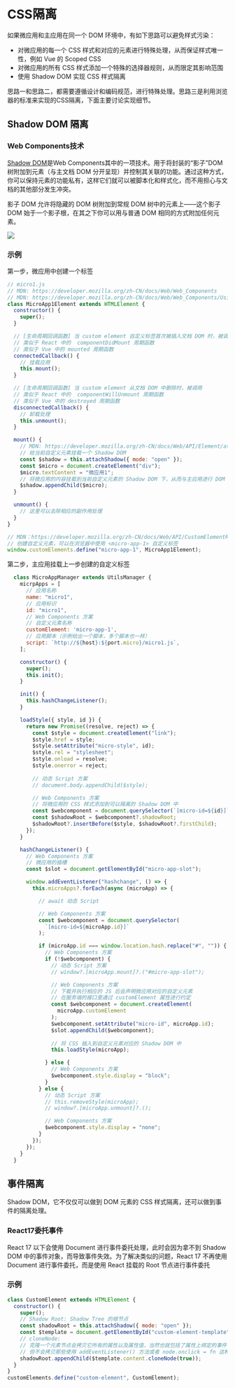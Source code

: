 # CSS隔离

如果微应用和主应用在同一个 DOM 环境中，有如下思路可以避免样式污染：

- 对微应用的每一个 CSS 样式和对应的元素进行特殊处理，从而保证样式唯一性，例如 Vue 的 Scoped CSS
- 对微应用的所有 CSS 样式添加一个特殊的选择器规则，从而限定其影响范围
- 使用 Shadow DOM 实现 CSS 样式隔离

思路一和思路二，都需要遵循设计和编码规范，进行特殊处理。思路三是利用浏览器的标准来实现的CSS隔离，下面主要讨论实现细节。

## Shadow DOM 隔离

### Web Components技术

[Shadow DOM](https://developer.mozilla.org/zh-CN/docs/Web/API/Web_components/Using_shadow_DOM)是Web Components其中的一项技术。用于将封装的“影子”DOM 树附加到元素（与主文档 DOM 分开呈现）并控制其关联的功能。通过这种方式，你可以保持元素的功能私有，这样它们就可以被脚本化和样式化，而不用担心与文档的其他部分发生冲突。

影子 DOM 允许将隐藏的 DOM 树附加到常规 DOM 树中的元素上——这个影子 DOM 始于一个影子根，在其之下你可以用与普通 DOM 相同的方式附加任何元素。

![](https://cdn.jsdelivr.net/gh/AqUSuYxzZvBrP/pic/shadowdom_microapp.svg)

### 示例

第一步，微应用中创建一个标签

``` javascript
// micro1.js
// MDN: https://developer.mozilla.org/zh-CN/docs/Web/Web_Components
// MDN: https://developer.mozilla.org/zh-CN/docs/Web/Web_Components/Using_custom_elements
class MicroApp1Element extends HTMLElement {
  constructor() {
    super();
  }

  // [生命周期回调函数] 当 custom element 自定义标签首次被插入文档 DOM 时，被调用
  // 类似于 React 中的  componentDidMount 周期函数
  // 类似于 Vue 中的 mounted 周期函数
  connectedCallback() {
    // 挂载应用
    this.mount();
  }

  // [生命周期回调函数] 当 custom element 从文档 DOM 中删除时，被调用
  // 类似于 React 中的  componentWillUnmount 周期函数
  // 类似于 Vue 中的 destroyed 周期函数
  disconnectedCallback() {
    // 卸载处理
    this.unmount();
  }

  mount() {
    // MDN: https://developer.mozilla.org/zh-CN/docs/Web/API/Element/attachShadow
    // 给当前自定义元素挂载一个 Shadow DOM
    const $shadow = this.attachShadow({ mode: "open" });
    const $micro = document.createElement("div");
    $micro.textContent = "微应用1";
    // 将微应用的内容挂载到当前自定义元素的 Shadow DOM 下，从而与主应用进行 DOM 隔离
    $shadow.appendChild($micro);
  }

  unmount() {
    // 这里可以去除相应的副作用处理
  }
}

// MDN：https://developer.mozilla.org/zh-CN/docs/Web/API/CustomElementRegistry/define
// 创建自定义元素，可以在浏览器中使用 <micro-app-1> 自定义标签
window.customElements.define("micro-app-1", MicroApp1Element);
```

第二步，主应用挂载上一步创建的自定义标签

```javascript
  class MicroAppManager extends UtilsManager {
    micrpApps = [
      // 应用名称
      name: "micro1",
      // 应用标识
      id: "micro1",
      // Web Components 方案
      // 自定义元素名称
      customElement: 'micro-app-1',
      // 应用脚本（示例给出一个脚本，多个脚本也一样）
      script: `http://${host}:${port.micro}/micro1.js`,
    ];

    constructor() {
      super();
      this.init();
    }

    init() {
      this.hashChangeListener();
    }

    loadStyle({ style, id }) {
      return new Promise((resolve, reject) => {
        const $style = document.createElement("link");
        $style.href = style;
        $style.setAttribute("micro-style", id);
        $style.rel = "stylesheet";
        $style.onload = resolve;
        $style.onerror = reject;
        
        // 动态 Script 方案
        // document.body.appendChild($style);

        // Web Components 方案
        // 将微应用的 CSS 样式添加到可以隔离的 Shadow DOM 中   
        const $webcomponent = document.querySelector(`[micro-id=${id}]`);
        const $shadowRoot = $webcomponent?.shadowRoot;
        $shadowRoot?.insertBefore($style, $shadowRoot?.firstChild);
      });
    }

    hashChangeListener() {
      // Web Components 方案
      // 微应用的插槽
      const $slot = document.getElementById("micro-app-slot");

      window.addEventListener("hashchange", () => {
        this.microApps?.forEach(async (microApp) => {

          // await 动态 Script

          // Web Components 方案
          const $webcomponent = document.querySelector(
            `[micro-id=${microApp.id}]`
          );

          if (microApp.id === window.location.hash.replace("#", "")) {
            // Web Components 方案
            if (!$webcomponent) {
              // 动态 Script 方案
              // window?.[microApp.mount]?.("#micro-app-slot");

              // Web Components 方案
              // 下载并执行相应的 JS 后会声明微应用对应的自定义元素
              // 在服务端的接口里通过 customElement 属性进行约定
              const $webcomponent = document.createElement(
                microApp.customElement
              );
              $webcomponent.setAttribute("micro-id", microApp.id);
              $slot.appendChild($webcomponent);
                
              // 将 CSS 插入到自定义元素对应的 Shadow DOM 中
              this.loadStyle(microApp);

            } else {
              // Web Components 方案
              $webcomponent.style.display = "block";
            }
          } else {
            // 动态 Script 方案
            // this.removeStyle(microApp);
            // window?.[microApp.unmount]?.();

            // Web Components 方案
            $webcomponent.style.display = "none";
          }
        });
      });
    }
  }
```

## 事件隔离

Shadow DOM，它不仅仅可以做到 DOM 元素的 CSS 样式隔离，还可以做到事件的隔离处理。

### React17委托事件

React 17 以下会使用 Document 进行事件委托处理，此时会因为拿不到 Shadow DOM 中的事件对象，而导致事件失效。为了解决类似的问题，React 17 不再使用 Document 进行事件委托，而是使用 React 挂载的 Root 节点进行事件委托

### 示例

``` javascript
class CustomElement extends HTMLElement {
  constructor() {
    super();
    // Shadow Root: Shadow Tree 的根节点
    const shadowRoot = this.attachShadow({ mode: "open" });
    const $template = document.getElementById("custom-element-template");
    // cloneNode:
    // 克隆一个元素节点会拷贝它所有的属性以及属性值，当然也就包括了属性上绑定的事件 (比如 onclick="alert(1)"),
    // 但不会拷贝那些使用 addEventListener() 方法或者 node.onclick = fn 这种用 JavaScript 动态绑定的事件。
    shadowRoot.appendChild($template.content.cloneNode(true));
  }
}
customElements.define("custom-element", CustomElement);
```